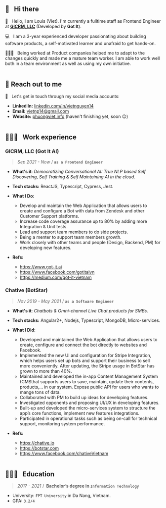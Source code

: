 ## **👋 &nbsp; Hi there**
👏 &nbsp; Hello, I am Louis (Viet). I'm currently a fulltime staff as Frontend Engineer at **[GICRM, LLC](https://www.linkedin.com/company/gicrmai)** (Developed by **Got It**).

💻 &nbsp; I am a 3-year experienced developer passionating about building software products, a self-motivated learner and unafraid to get hands-on.

🙇🏻‍♂️ &nbsp; Being worked at Product companies helped me to adapt to the changes quickly and made me a mature team worker. I am able to work well both in a team environment as well as using my own initiative.<br/><br/>

## **🤘 Reach out to me**
🙌 &nbsp; Let's get in touch through my social media accounts:

- **Linked In:** [linkedin.com/in/vietnguyen14](https://www.linkedin.com/in/vietnguyen14/)
- **Email:** [vietnp14@gmail.com](mailto:vietnp14@gmail.com)
- **Website:** [phuongviet.info](https://phuongviet.info) (haven't finishing yet, soon 😉)<br/><br/>

## **👨🏻‍💻 &nbsp; Work experience**
### **GICRM, LLC (Got It AI)**
> *Sep 2021 - Now* / **`as a Frontend Engineer`**
  - **What's it**: *Democratizing Conversational AI: True NLP based Self Discovering, Self Training & Self Maintaining AI in the cloud.*

  - **Tech stacks:** ReactJS, Typescript, Cypress, Jest.

  - **What I Do:**
    - Develop and maintain the Web Application that allows users to create and configure a Bot with data from Zendesk and other Customer Support platforms.
    - Increase code coverage assurance up to 80% by adding more Integration & Unit tests.
    - Lead and support team members to do side projects.
    - Being a menter to support team members growth.
    - Work closely with other teams and people (Design, Backend, PM) for developing new features.

  - **Refs:**
    - https://www.got-it.ai
    - https://www.facebook.com/gotitaivn
    - https://medium.com/got-it-vietnam

### **Chative (BotStar)**
> *Nov 2019 - May 2021* / **`as a Software Engineer`**
  - **What's it**: *Chatbots & Omni-channel Live Chat products for SMBs.*

  - **Tech stacks:** Angular2+, Nodejs, Typescript, MongoDB, Micro-services.

  - **What I Did:**
    - Developed and maintained the Web Application that allows users to create, configure and connect the bot directly to websites and Facebook.
    - Implemented the new UI and configuration for Stripe Integration, which helps users set up bots and support their business to sell more conveniently. After updating, the Stripe usage in BotStar has grown to more than 40%.
    - Maintained and developed the in-app Content Management System (CMSthat supports users to save, maintain, update their contents, products,... in our system. Expose public API for users who wants to mange tons of data.
    - Collaborated with PM to build up ideas for developing features.
    - Investigated opponents and proposing UI/UX in developing features.
    - Built-up and developed the micro-services system to structure the app’s core functions, implement new features integrations.
    - Participated in operational tasks such as being on-call for technical support, monitoring system performance.

  - **Refs:**
    - https://chative.io
    - https://botstar.com
    - https://www.facebook.com/chativeVietnam
    <br/><br/>
## **🧑🏻‍🏫 &nbsp; Education**
> *2017 - 2021* / **&nbsp;Bachelor’s degree in `Information Technology`**
- University: `FPT University` in Da Nang, Vietnam.
- GPA: `3.2/4`
